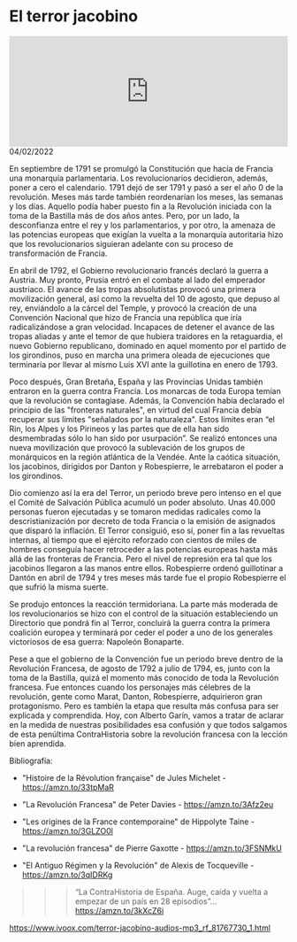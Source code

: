 # El terror jacobino
<iframe id='audio_88903085' frameborder='0' allowfullscreen='' scrolling='no' height='200' style='width:100%;' src='https://www.ivoox.com/player_ej_81767730_6_1.html' loading='lazy'></iframe>04/02/2022

En septiembre de 1791 se promulgó la Constitución que hacía de Francia una monarquía parlamentaria. Los revolucionarios decidieron, además, poner a cero el calendario. 1791 dejó de ser 1791 y pasó a ser el año 0 de la revolución. Meses más tarde también reordenarían los meses, las semanas y los días. Aquello podía haber puesto fin a la Revolución iniciada con la toma de la Bastilla más de dos años antes. Pero, por un lado, la desconfianza entre el rey y los parlamentarios, y por otro, la amenaza de las potencias europeas que exigían la vuelta a la monarquía autoritaria hizo que los revolucionarios siguieran adelante con su proceso de transformación de Francia. 

 En abril de 1792, el Gobierno revolucionario francés declaró la guerra a Austria. Muy pronto, Prusia entró en el combate al lado del emperador austriaco. El avance de las tropas absolutistas provocó una primera movilización general, así como la revuelta del 10 de agosto, que depuso al rey, enviándolo a la cárcel del Temple, y provocó la creación de una Convención Nacional que hizo de Francia una república que iría radicalizándose a gran velocidad. Incapaces de detener el avance de las tropas aliadas y ante el temor de que hubiera traidores en la retaguardia, el nuevo Gobierno republicano, dominado en aquel momento por el partido de los girondinos, puso en marcha una primera oleada de ejecuciones que terminaría por llevar al mismo Luis XVI ante la guillotina en enero de 1793. 

 Poco después, Gran Bretaña, España y las Provincias Unidas también entraron en la guerra contra Francia. Los monarcas de toda Europa temían que la revolución se contagiase. Además, la Convención había declarado el principio de las "fronteras naturales", en virtud del cual Francia debía recuperar sus límites "señalados por la naturaleza". Estos límites eran “el Rin, los Alpes y los Pirineos y las partes que de ella han sido desmembradas sólo lo han sido por usurpación”. Se realizó entonces una nueva movilización que provocó la sublevación de los grupos de monárquicos en la región atlántica de la Vendée. Ante la caótica situación, los jacobinos, dirigidos por Danton y Robespierre, le arrebataron el poder a los girondinos.  

 Dio comienzo así la era del Terror, un periodo breve pero intenso en el que el Comité de Salvación Pública acumuló un poder absoluto. Unas 40.000 personas fueron ejecutadas y se tomaron medidas radicales como la descristianización por decreto de toda Francia o la emisión de asignados que disparó la inflación. El Terror consiguió, eso sí, poner fin a las revueltas internas, al tiempo que el ejército reforzado con cientos de miles de hombres conseguía hacer retroceder a las potencias europeas hasta más allá de las fronteras de Francia. Pero el nivel de represión era tal que los jacobinos llegaron a las manos entre ellos. Robespierre ordenó guillotinar a Dantón en abril de 1794 y tres meses más tarde fue el propio Robespierre el que sufrió la misma suerte. 

 Se produjo entonces la reacción termidoriana. La parte más moderada de los revolucionarios se hizo con el control de la situación estableciendo un Directorio que pondrá fin al Terror, concluirá la guerra contra la primera coalición europea y terminará por ceder el poder a uno de los generales victoriosos de esa guerra: Napoleón Bonaparte. 

 Pese a que el gobierno de la Convención fue un periodo breve dentro de la Revolución Francesa, de agosto de 1792 a julio de 1794, es, junto con la toma de la Bastilla, quizá el momento más conocido de toda la Revolución francesa. Fue entonces cuando los personajes más célebres de la revolución, gente como Marat, Danton, Robespierre, adquirieron gran protagonismo. Pero es también la etapa que resulta más confusa para ser explicada y comprendida. Hoy, con Alberto Garín, vamos a tratar de aclarar en la medida de nuestras posibilidades esa confusión y que todos salgamos de esta penúltima ContraHistoria sobre la revolución francesa con la lección bien aprendida. 

 Bibliografía:

 - "Histoire de la Révolution française" de Jules Michelet - https://amzn.to/33tpMaR

 - "La Revolución Francesa" de Peter Davies - https://amzn.to/3Afz2eu

 - "Les origines de la France contemporaine" de Hippolyte Taine - https://amzn.to/3GLZO0l

 - "La revolución francesa" de Pierre Gaxotte - https://amzn.to/3FSNMkU

 - "El Antiguo Régimen y la Revolución" de Alexis de Tocqueville - https://amzn.to/3qIDRKg 

 >>> “La ContraHistoria de España. Auge, caída y vuelta a empezar de un país en 28 episodios”… https://amzn.to/3kXcZ6i 

 

https://www.ivoox.com/terror-jacobino-audios-mp3_rf_81767730_1.html
